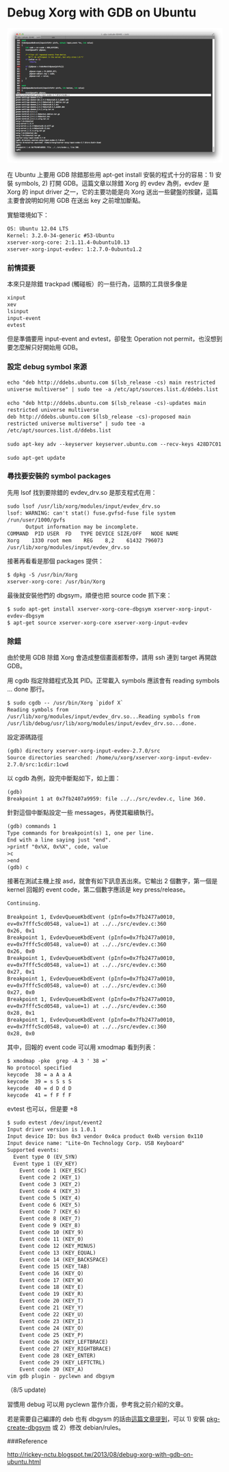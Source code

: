 # Debug Xorg with GDB on Ubuntu

![](./images/Screen+Shot+2013-08-01+at+10.17.17+AM.png)

在 Ubuntu 上要用 GDB 除錯那些用 apt-get install 安裝的程式十分的容易：1) 安裝 symbols, 2) 打開 GDB。這篇文章以除錯 Xorg 的 evdev 為例，evdev 是 Xorg 的 input driver 之一，它的主要功能是向 Xorg 送出一些鍵盤的按鍵，這篇主要會說明如何用 GDB 在送出 key 之前增加斷點。

實驗環境如下：

```
OS: Ubuntu 12.04 LTS
Kernel: 3.2.0-34-generic #53-Ubuntu
xserver-xorg-core: 2:1.11.4-0ubuntu10.13
xserver-xorg-input-evdev: 1:2.7.0-0ubuntu1.2
```


### 前情提要

本來只是除錯 trackpad (觸碰板）的一些行為，這類的工具很多像是
```
xinput
xev
lsinput
input-event
evtest
```
但是準備要用 input-event and evtest，卻發生 Operation not permit，也沒想到要怎麼解只好開始用 GDB。


### 設定 debug symbol 來源

```
echo "deb http://ddebs.ubuntu.com $(lsb_release -cs) main restricted universe multiverse" | sudo tee -a /etc/apt/sources.list.d/ddebs.list

echo "deb http://ddebs.ubuntu.com $(lsb_release -cs)-updates main restricted universe multiverse
deb http://ddebs.ubuntu.com $(lsb_release -cs)-proposed main restricted universe multiverse" | sudo tee -a /etc/apt/sources.list.d/ddebs.list

sudo apt-key adv --keyserver keyserver.ubuntu.com --recv-keys 428D7C01

sudo apt-get update
```


### 尋找要安裝的 symbol packages

先用 lsof 找到要除錯的 evdev_drv.so 是那支程式在用：

```
sudo lsof /usr/lib/xorg/modules/input/evdev_drv.so
lsof: WARNING: can't stat() fuse.gvfsd-fuse file system /run/user/1000/gvfs
      Output information may be incomplete.
COMMAND  PID USER  FD   TYPE DEVICE SIZE/OFF   NODE NAME
Xorg    1330 root mem    REG    8,2    61432 796073 /usr/lib/xorg/modules/input/evdev_drv.so
```

接著再看看是那個 packages 提供：

```
$ dpkg -S /usr/bin/Xorg
xserver-xorg-core: /usr/bin/Xorg
```

最後就安裝他們的 dbgsym，順便也把 source code 抓下來：
```
$ sudo apt-get install xserver-xorg-core-dbgsym xserver-xorg-input-evdev-dbgsym
$ apt-get source xserver-xorg-core xserver-xorg-input-evdev
```

### 除錯

由於使用 GDB 除錯 Xorg 會造成整個畫面都暫停，請用 ssh 連到 target 再開啟 GDB。

用 cgdb 指定除錯程式及其 PID。正常載入 symbols 應該會有 reading symbols ... done 那行。
```
$ sudo cgdb -- /usr/bin/Xorg `pidof X`
Reading symbols from /usr/lib/xorg/modules/input/evdev_drv.so...Reading symbols from /usr/lib/debug/usr/lib/xorg/modules/input/evdev_drv.so...done.
```
設定源碼路徑
```
(gdb) directory xserver-xorg-input-evdev-2.7.0/src
Source directories searched: /home/u/xorg/xserver-xorg-input-evdev-2.7.0/src:1cdir:1cwd
```
以 cgdb 為例，設完中斷點如下，如上圖：

```
(gdb)
Breakpoint 1 at 0x7fb2407a9959: file ../../src/evdev.c, line 360.
```
針對這個中斷點設定一些 messages，再使其繼續執行。
```
(gdb) commands 1
Type commands for breakpoint(s) 1, one per line.
End with a line saying just "end".
>printf "0x%X, 0x%X", code, value
>c
>end
(gdb) c
```
接著在測試主機上按 asd，就會有如下訊息丟出來。它輸出 2 個數字，第一個是 kernel 回報的 event code，第二個數字應該是 key press/release。

```
Continuing.

Breakpoint 1, EvdevQueueKbdEvent (pInfo=0x7fb2477a0010, ev=0x7fffc5cd0548, value=1) at ../../src/evdev.c:360
0x26, 0x1
Breakpoint 1, EvdevQueueKbdEvent (pInfo=0x7fb2477a0010, ev=0x7fffc5cd0548, value=0) at ../../src/evdev.c:360
0x26, 0x0
Breakpoint 1, EvdevQueueKbdEvent (pInfo=0x7fb2477a0010, ev=0x7fffc5cd0548, value=1) at ../../src/evdev.c:360
0x27, 0x1
Breakpoint 1, EvdevQueueKbdEvent (pInfo=0x7fb2477a0010, ev=0x7fffc5cd0548, value=0) at ../../src/evdev.c:360
0x27, 0x0
Breakpoint 1, EvdevQueueKbdEvent (pInfo=0x7fb2477a0010, ev=0x7fffc5cd0548, value=1) at ../../src/evdev.c:360
0x28, 0x1
Breakpoint 1, EvdevQueueKbdEvent (pInfo=0x7fb2477a0010, ev=0x7fffc5cd0548, value=0) at ../../src/evdev.c:360
0x28, 0x0
```
其中，回報的 event code 可以用 xmodmap 看到列表：
```
$ xmodmap -pke  grep -A 3 ' 38 ='
No protocol specified
keycode  38 = a A a A
keycode  39 = s S s S
keycode  40 = d D d D
keycode  41 = f F f F
```
evtest 也可以，但是要 +8
```
$ sudo evtest /dev/input/event2
Input driver version is 1.0.1
Input device ID: bus 0x3 vendor 0x4ca product 0x4b version 0x110
Input device name: "Lite-On Technology Corp. USB Keyboard"
Supported events:
  Event type 0 (EV_SYN)
  Event type 1 (EV_KEY)
    Event code 1 (KEY_ESC)
    Event code 2 (KEY_1)
    Event code 3 (KEY_2)
    Event code 4 (KEY_3)
    Event code 5 (KEY_4)
    Event code 6 (KEY_5)
    Event code 7 (KEY_6)
    Event code 8 (KEY_7)
    Event code 9 (KEY_8)
    Event code 10 (KEY_9)
    Event code 11 (KEY_0)
    Event code 12 (KEY_MINUS)
    Event code 13 (KEY_EQUAL)
    Event code 14 (KEY_BACKSPACE)
    Event code 15 (KEY_TAB)
    Event code 16 (KEY_Q)
    Event code 17 (KEY_W)
    Event code 18 (KEY_E)
    Event code 19 (KEY_R)
    Event code 20 (KEY_T)
    Event code 21 (KEY_Y)
    Event code 22 (KEY_U)
    Event code 23 (KEY_I)
    Event code 24 (KEY_O)
    Event code 25 (KEY_P)
    Event code 26 (KEY_LEFTBRACE)
    Event code 27 (KEY_RIGHTBRACE)
    Event code 28 (KEY_ENTER)
    Event code 29 (KEY_LEFTCTRL)
    Event code 30 (KEY_A)
vim gdb plugin - pyclewn and dbgsym
```

（8/5 update)

習慣用 debug 可以用 pyclewn 當作介面，參考我之前介紹的文章。

若是需要自己編譯的 deb 也有 dbgysm 的話由[這篇文章提到](http://askubuntu.com/questions/53708/how-to-create-debuginfo-package)，可以 1) 安裝 [pkg-create-dbgsym](https://launchpad.net/ubuntu/+source/pkg-create-dbgsym) 或 2）修改 debian/rules。

###Reference

http://rickey-nctu.blogspot.tw/2013/08/debug-xorg-with-gdb-on-ubuntu.html
